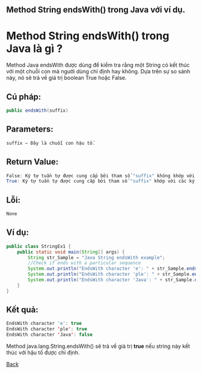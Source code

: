 Method String endsWith() trong Java với ví dụ.
---

# Method String endsWith() trong Java là gì ?
Method Java endsWith được dùng để kiểm tra rằng một String có kết thúc với một chuỗi con mà người dùng chỉ định hay không. Dựa trên sự so sánh này, nó sẽ trả về giá trị boolean True hoặc False.

## Cú pháp:
```java
public endsWith(suffix) 
```
## Parameters:
```java
suffix – Đây là chuỗi con hậu tố.
```

## Return Value:
```java
False: Ký tự tuần tự được cung cấp bởi tham số "suffix" không khớp với các ký tự tuần tự cuối cùng của String đang gọi.
True: Ký tự tuần tự được cung cấp bởi tham số "suffix" khớp với các ký tự tuần tự cuối cùng của String đang gọi.
```

## Lỗi:
```java
None
```

## Ví dụ:
```java
public class StringEx1 {
    public static void main(String[] args) {
        String str_Sample = "Java String endsWith example";
        //Check if ends with a particular sequence
        System.out.println("EndsWith character 'e': " + str_Sample.endsWith("e"));
        System.out.println("EndsWith character 'ple': " + str_Sample.endsWith("ple"));
        System.out.println("EndsWith character 'Java': " + str_Sample.endsWith("Java"));
    }
}
```

## Kết quả:
```java
EndsWith character 'e': true
EndsWith character 'ple': true
EndsWith character 'Java': false
```

Method java.lang.String.endsWith() sẽ trả về giá trị **true** nếu string này kết thúc với hậu tố được chỉ định.

[Back](./)
